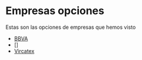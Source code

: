 # Empresas opciones

Estas son las opciones de empresas que hemos visto

- [BBVA](BBVA/BBVA.md)
- []
- [Vircatex](Vircatex/Vircatex.md)
